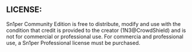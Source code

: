 ## LICENSE:
Sn1per Community Edition is free to distribute, modify and use with the condition that credit is provided to the creator (1N3@CrowdShield) and is not for commercial or professional use. For commercia and professional use, a Sn1per Professional license must be purchased. 
